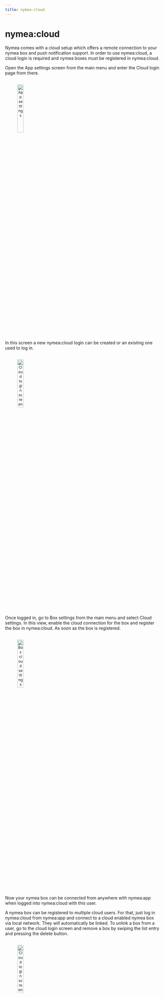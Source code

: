 ```yaml
---
title: nymea-cloud
---
```


# nymea:cloud

Nymea comes with a cloud setup which offers a remote connection to your nymea box and push notification support. In order to use nymea:cloud, a cloud login is required and nymea boxes must be registered in nymea:cloud.

Open the App settings screen from the main menu and enter the Cloud login page from there.

<dl>
<img src="https://raw.githubusercontent.com/guh/nymea-wiki/master/docs/en/images/app-settings.jpg" alt="App settings" style="float: left; font-size: 9pt; text-align: center; width: 20%; margin-right: 1%; margin-bottom: 0.5em; margin-top: 15px;">
<p style="clear: both;"></p>
</dl>
<br />

In this screen a new nymea:cloud login can be created or an existing one used to log in.

<dl>
<img src="https://raw.githubusercontent.com/guh/nymea-wiki/master/docs/en/images/app-cloud-settings-0.jpg" alt="Cloud login screen" style="float: left; font-size: 9pt; text-align: center; width: 20%; margin-right: 1%; margin-bottom: 0.5em; margin-top: 15px;">
<p style="clear: both;"></p>
</dl>
<br />

Once logged in, go to Box settings from the main menu and select Cloud settings. In this view, enable the cloud connection for the box and register the box in nymea:cloud. As soon as the box is registered.

<dl>
<img src="https://raw.githubusercontent.com/guh/nymea-wiki/master/docs/en/images/box-cloud-settings.jpg" alt="Box cloud settings" style="float: left; font-size: 9pt; text-align: center; width: 20%; margin-right: 1%; margin-bottom: 0.5em; margin-top: 15px;">
<p style="clear: both;"></p>
</dl>
<br />

Now your nymea box can be connected from anywhere with nymea:app when logged into nymea:cloud with this user.

A nymea box can be registered to multiple cloud users. For that, just log in nymea:cloud from nymea:app and connect to a cloud enabled nymea box via local network. They will automatically be linked. To unlink a box from a user, go to the cloud login screen and remove a box by swiping the list entry and pressing the delete button.

<dl>
<img src="https://raw.githubusercontent.com/guh/nymea-wiki/master/docs/en/images/app-cloud-settings-1.jpg" alt="Cloud login screen" style="float: left; font-size: 9pt; text-align: center; width: 20%; margin-right: 1%; margin-bottom: 0.5em; margin-top: 15px;">
<p style="clear: both;"></p>
</dl>
<br />
